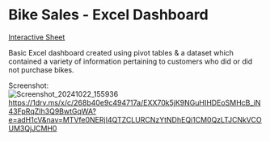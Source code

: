 # Bike Sales - Excel Dashboard
[Interactive Sheet]()

Basic Excel dashboard created using pivot tables & a dataset which contained a variety of information pertaining to customers who did or did not purchase bikes.

Screenshot:<br>
![Screenshot_20241022_155936](https://github.com/user-attachments/assets/571150b3-6c87-4e9f-9f50-50236a108429)
https://1drv.ms/x/c/268b40e9c494717a/EXX70k5jK9NGuHIHDEoSMHcB_iN43FpRqZIh3Q9BwtGqWA?e=adH1cV&nav=MTVfe0NERjI4QTZCLURCNzYtNDhEQi1CM0QzLTJCNkVCOUM3QjJCMH0
